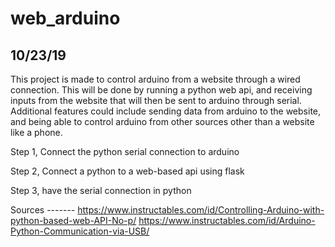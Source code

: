 # web_arduino
10/23/19
-------------------------------------------------------------------------------------------------------------------------------
This project is made to control arduino from a website through a wired connection. This will be done by running a python web api, and receiving inputs from the website that will then be sent to arduino through serial. Additional features could include sending data from arduino to the website, and being able to control arduino from other sources other than a website like a phone.

Step 1,
Connect the python serial connection to arduino

Step 2,
Connect a python to a web-based api using flask

Step 3,
have the serial connection in python

Sources -------
https://www.instructables.com/id/Controlling-Arduino-with-python-based-web-API-No-p/ 
https://www.instructables.com/id/Arduino-Python-Communication-via-USB/
